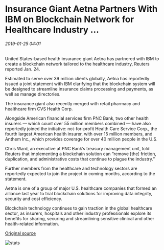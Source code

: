 # Insurance Giant Aetna Partners With IBM on Blockchain Network for Healthcare Industry ...

###### 2019-01-25 04:01

United States-based health insurance giant Aetna has partnered with IBM to create a blockchain network tailored to the healthcare industry, Reuters reported Jan. 24.

Estimated to serve over 39 million clients globally, Aetna has reportedly issued a joint statement with IBM clarifying that the blockchain system will be designed to streamline insurance claims processing and payments, as well as manage directories.

The insurance giant also recently merged with retail pharmacy and healthcare firm CVS Health Corp.

Alongside American financial services firm PNC Bank, two other health insurers — which count over 55 million members combined — have also reportedly joined the initiative: not-for-profit Health Care Service Corp., the fourth largest American health insurer, with over 15 million members, and Anthem Inc., which provides coverage for over 40 million people in the U.S.

Chris Ward, an executive at PNC Bank’s treasury management unit, told Reuters that implementing a blockchain solution can “remove \[the\] friction, duplication, and administrative costs that continue to plague the industry.”

Further members from the healthcare and technology sectors are reportedly expected to join the project in coming months, according to the statement.

Aetna is one of a group of major U.S. healthcare companies that formed an alliance last year to trial blockchain solutions for improving data integrity, security and cost efficiency.

Blockchain technology continues to gain traction in the global healthcare sector, as insurers, hospitals and other industry professionals explore its benefits for sharing, securing and streamlining sensitive clinical and other health-related information.

[Original source](https://cointelegraph.com/news/insurance-giant-aetna-partners-with-ibm-on-blockchain-network-for-healthcare-industry)

![stats](https://c.statcounter.com/11760860/0/a89fa40b/1/ "stats")